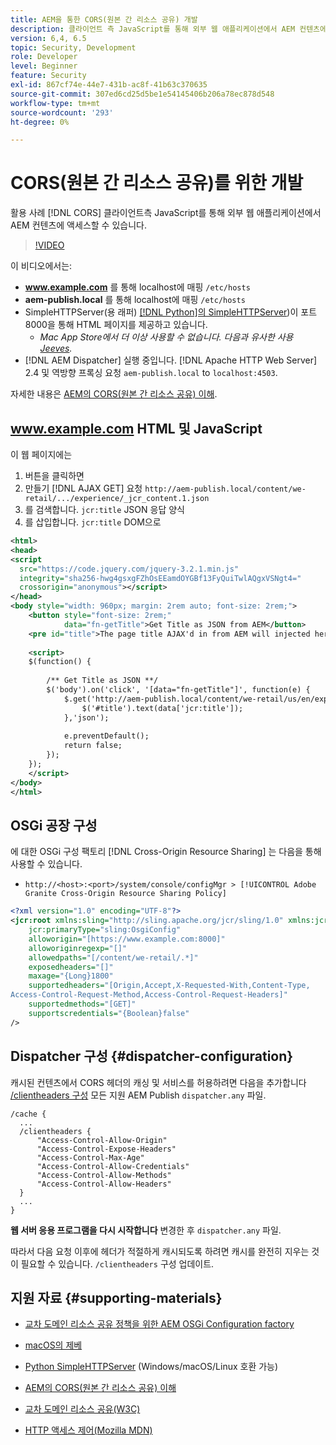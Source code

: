 ```yaml
---
title: AEM을 통한 CORS(원본 간 리소스 공유) 개발
description: 클라이언트 측 JavaScript를 통해 외부 웹 애플리케이션에서 AEM 컨텐츠에 액세스하는 CORS를 활용하는 짧은 예입니다.
version: 6,4, 6.5
topic: Security, Development
role: Developer
level: Beginner
feature: Security
exl-id: 867cf74e-44e7-431b-ac8f-41b63c370635
source-git-commit: 307ed6cd25d5be1e54145406b206a78ec878d548
workflow-type: tm+mt
source-wordcount: '293'
ht-degree: 0%

---
```


# CORS(원본 간 리소스 공유)를 위한 개발

활용 사례 [!DNL CORS] 클라이언트측 JavaScript를 통해 외부 웹 애플리케이션에서 AEM 컨텐츠에 액세스할 수 있습니다.

>[!VIDEO](https://video.tv.adobe.com/v/18837/?quality=12&learn=on)

이 비디오에서는:

* **www.example.com** 를 통해 localhost에 매핑 `/etc/hosts`
* **aem-publish.local** 를 통해 localhost에 매핑 `/etc/hosts`
* SimpleHTTPServer(용 래퍼) [[!DNL Python]의 SimpleHTTPServer](https://docs.python.org/2/library/simplehttpserver.html))이 포트 8000을 통해 HTML 페이지를 제공하고 있습니다.
   * _Mac App Store에서 더 이상 사용할 수 없습니다. 다음과 유사한 사용 [Jeeves](https://apps.apple.com/us/app/jeeves-local-http-server/id980824182?mt=12)._
* [!DNL AEM Dispatcher] 실행 중입니다. [!DNL Apache HTTP Web Server] 2.4 및 역방향 프록싱 요청 `aem-publish.local` to `localhost:4503`.

자세한 내용은 [AEM의 CORS(원본 간 리소스 공유) 이해](./understand-cross-origin-resource-sharing.md).

## www.example.com HTML 및 JavaScript

이 웹 페이지에는

1. 버튼을 클릭하면
1. 만들기 [!DNL AJAX GET] 요청 `http://aem-publish.local/content/we-retail/.../experience/_jcr_content.1.json`
1. 를 검색합니다. `jcr:title` JSON 응답 양식
1. 를 삽입합니다. `jcr:title` DOM으로

```xml
<html>
<head>
<script
  src="https://code.jquery.com/jquery-3.2.1.min.js"
  integrity="sha256-hwg4gsxgFZhOsEEamdOYGBf13FyQuiTwlAQgxVSNgt4="
  crossorigin="anonymous"></script>   
</head>
<body style="width: 960px; margin: 2rem auto; font-size: 2rem;">
    <button style="font-size: 2rem;"
            data="fn-getTitle">Get Title as JSON from AEM</button>
    <pre id="title">The page title AJAX'd in from AEM will injected here</pre>
    
    <script>
    $(function() { 
        
        /** Get Title as JSON **/
        $('body').on('click', '[data="fn-getTitle"]', function(e) { 
            $.get('http://aem-publish.local/content/we-retail/us/en/experience/_jcr_content.1.json', function(data) {
                $('#title').text(data['jcr:title']);
            },'json');
            
            e.preventDefault();
            return false;
        });
    });
    </script>
</body>
</html>
```

## OSGi 공장 구성

에 대한 OSGi 구성 팩토리 [!DNL Cross-Origin Resource Sharing] 는 다음을 통해 사용할 수 있습니다.

* `http://<host>:<port>/system/console/configMgr > [!UICONTROL Adobe Granite Cross-Origin Resource Sharing Policy]`

```xml
<?xml version="1.0" encoding="UTF-8"?>
<jcr:root xmlns:sling="http://sling.apache.org/jcr/sling/1.0" xmlns:jcr="http://www.jcp.org/jcr/1.0"
    jcr:primaryType="sling:OsgiConfig"
    alloworigin="[https://www.example.com:8000]"
    alloworiginregexp="[]"
    allowedpaths="[/content/we-retail/.*]"
    exposedheaders="[]"
    maxage="{Long}1800"
    supportedheaders="[Origin,Accept,X-Requested-With,Content-Type,
Access-Control-Request-Method,Access-Control-Request-Headers]"
    supportedmethods="[GET]"
    supportscredentials="{Boolean}false"
/>
```

## Dispatcher 구성 {#dispatcher-configuration}

캐시된 컨텐츠에서 CORS 헤더의 캐싱 및 서비스를 허용하려면 다음을 추가합니다 [/clientheaders 구성](https://experienceleague.adobe.com/docs/experience-manager-dispatcher/using/configuring/dispatcher-configuration.html?lang=en#specifying-the-http-headers-to-pass-through-clientheaders) 모든 지원 AEM Publish `dispatcher.any` 파일.

```
/cache { 
  ...
  /clientheaders {
      "Access-Control-Allow-Origin"
      "Access-Control-Expose-Headers"
      "Access-Control-Max-Age"
      "Access-Control-Allow-Credentials"
      "Access-Control-Allow-Methods"
      "Access-Control-Allow-Headers"
  }
  ...
}
```

**웹 서버 응용 프로그램을 다시 시작합니다** 변경한 후 `dispatcher.any` 파일.

따라서 다음 요청 이후에 헤더가 적절하게 캐시되도록 하려면 캐시를 완전히 지우는 것이 필요할 수 있습니다. `/clientheaders` 구성 업데이트.

## 지원 자료 {#supporting-materials}

* [교차 도메인 리소스 공유 정책을 위한 AEM OSGi Configuration factory](http://localhost:4502/system/console/configMgr/com.adobe.granite.cors.impl.CORSPolicyImpl)
* [macOS의 제베](https://apps.apple.com/us/app/jeeves-local-http-server/id980824182?mt=12)
* [Python SimpleHTTPServer](https://docs.python.org/2/library/simplehttpserver.html) (Windows/macOS/Linux 호환 가능)

* [AEM의 CORS(원본 간 리소스 공유) 이해](./understand-cross-origin-resource-sharing.md)
* [교차 도메인 리소스 공유(W3C)](https://www.w3.org/TR/cors/)
* [HTTP 액세스 제어(Mozilla MDN)](https://developer.mozilla.org/en-US/docs/Web/HTTP/Access_control_CORS)
